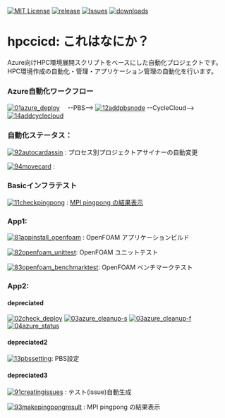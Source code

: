 [![MIT License](https://img.shields.io/badge/license-MIT-brightgreen)](LICENSE) [![release](https://img.shields.io/github/v/release/hirtanak/hpccicd?include_prereleases)](release) [![Issues](https://img.shields.io/github/issues/hirtanak/hpccicd)](issues) [![downloads](https://img.shields.io/github/downloads/hirtanak/hpccicd/total)](downloads)

# hpccicd: これはなにか？

Azure向けHPC環境展開スクリプトをベースにした自動化プロジェクトです。
HPC環境作成の自動化・管理・アプリケーション管理の自動化を行います。

### Azure自動化ワークフロー
[![01azure_deploy](https://github.com/hirtanak/hpccicd/actions/workflows/01azure_deploy.yml/badge.svg)](https://github.com/hirtanak/hpccicd/actions/workflows/01azure_deploy.yml)　 --PBS--> [![12addpbsnode](https://github.com/hirtanak/hpccicd/actions/workflows/12addpbsnode.yml/badge.svg)](https://github.com/hirtanak/hpccicd/actions/workflows/12addpbsnode.yml) --CycleCloud--> [![14addcyclecloud](https://github.com/hirtanak/hpccicd/actions/workflows/14addcyclecloud.yml/badge.svg)](https://github.com/hirtanak/hpccicd/actions/workflows/14addcyclecloud.yml)

### 自動化ステータス：
[![92autocardassin](https://github.com/hirtanak/hpccicd/actions/workflows/92autocardassin.yml/badge.svg)](https://github.com/hirtanak/hpccicd/actions/workflows/92autocardassin.yml) : プロセス別プロジェクトアサイナーの自動変更

[![94movecard](https://github.com/hirtanak/hpccicd/actions/workflows/94movecard.yml/badge.svg)](https://github.com/hirtanak/hpccicd/actions/workflows/94movecard.yml) : 

### Basicインフラテスト
[![11checkpingpong](https://github.com/hirtanak/hpccicd/actions/workflows/11checkpingpong.yml/badge.svg)](https://github.com/hirtanak/hpccicd/actions/workflows/11checkpingpong.yml) : [MPI pingpong の結果表示](https://hirtanak.github.io/hpccicd/)

### App1:
[![81appinstall_openfoam](https://github.com/hirtanak/hpccicd/actions/workflows/81appinstall_openfoam.yml/badge.svg)](https://github.com/hirtanak/hpccicd/actions/workflows/81appinstall_openfoam.yml) : OpenFOAM アプリケーションビルド

[![82openfoam_unittest](https://github.com/hirtanak/hpccicd/actions/workflows/82openfoam_unittest.yml/badge.svg)](https://github.com/hirtanak/hpccicd/actions/workflows/82openfoam_unittest.yml): OpenFOAM ユニットテスト

[![83openfoam_benchmarktest](https://github.com/hirtanak/hpccicd/actions/workflows/83openfoam_benchmark01.yml/badge.svg)](https://github.com/hirtanak/hpccicd/actions/workflows/83openfoam_benchmark01.yml): OpenFOAM ベンチマークテスト

### App2:

#### depreciated
[![02check_deploy](https://github.com/hirtanak/hpccicd/actions/workflows/02check_deploy.yml/badge.svg)](https://github.com/hirtanak/hpccicd/actions/workflows/02check_deploy.yml)
[![03azure_cleanup-s](https://github.com/hirtanak/hpccicd/actions/workflows/03azure_cleanup-s.yml/badge.svg)](https://github.com/hirtanak/hpccicd/actions/workflows/03azure_cleanup-s.yml) [![03azure_cleanup-f](https://github.com/hirtanak/hpccicd/actions/workflows/03azure_cleanup-f.yml/badge.svg)](https://github.com/hirtanak/hpccicd/actions/workflows/03azure_cleanup-f.yml) [![04azure_status](https://github.com/hirtanak/hpccicd/actions/workflows/04azure_status.yml/badge.svg)](https://github.com/hirtanak/hpccicd/actions/workflows/04azure_status.yml)

#### depreciated2
[![13pbssetting](https://github.com/hirtanak/hpccicd/actions/workflows/13pbssetting.yml/badge.svg)](https://github.com/hirtanak/hpccicd/actions/workflows/13pbssetting.yml): PBS設定

#### depreciated3
[![91creatingissues](https://github.com/hirtanak/hpccicd/actions/workflows/91creatingissues.yml/badge.svg)](https://github.com/hirtanak/hpccicd/actions/workflows/91creatingissues.yml) : テスト(issue)自動生成 

[![93makepingpongresult](https://github.com/hirtanak/hpccicd/actions/workflows/93makepingpongresult.yml/badge.svg)](https://github.com/hirtanak/hpccicd/actions/workflows/93makepingpongresult.yml) : MPI pingpong の結果表示

